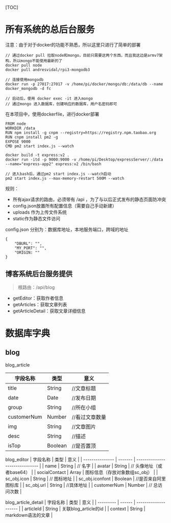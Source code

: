 [TOC]

# 所有系统的总后台服务
注意：由于对于docker的功能不熟悉，所以这里只进行了简单的部署
```
// 通过docker pull 拉取node和mongo，目前只需要这两个东西，而且我这边是armv7架构，所以mongo不能使用最新的了
docker pull node
docker pull andresvidal/rpi3-mongodb3

// 连接使用mongodb
docker run -p 27017:27017 -v /home/pi/docker/mongo/db:/data/db --name docker_mongodb -d fc

// 启动后，使用 docker exec -it 进入mongo
// 通过mongo 进入数据库，创建响应的数据库，用户名密码即可
```
在本项目中，使用dockerfile，进行docker部署
```
FROM node
WORKDIR /data
RUN npm install -g cnpm --registry=https://registry.npm.taobao.org
RUN cnpm install pm2 -g
EXPOSE 9000
CMD pm2 start index.js --watch
```
```
docker build -t express:v2 .
docker run -itd -p 9000:9000 -v /home/pi/Desktop/expressServer/:/data --name="express-app2" express:v2 /bin/bash

// 进入bash后，通过pm2 start index.js --watch启动
pm2 start index.js --max-memory-restart 500M --watch
```



规则：
- 所有ajax请求的路由，必须带有 /api ，为了与以后正式发布的静态页面防冲突
- config.json放置所有配置信息（需要自己手动新建）
- uploads 作为上传文件系统
- static作为静态文件访问 

config.json
分别为：数据库地址，本地服务端口，跨域的地址
```
{
    "DBURL": "",
    "MY_PORT": "",
    "ORIGIN: ""
}
```

## 博客系统后台服务提供
> 根路由：/api/blog

- getEditor：获取作者信息
- getArticles：获取文章列表
- getArticleDetail：获取文章详细信息

# 数据库字典
## blog

blog_article

| 字段名称    | 类型    | 意义           |
| ----------- | ------- | -------------- |
| title       | String  | //文章标题     |
| date        | Date    | //发布日期     |
| group       | String  | //所在小组     |
| customerNum | Number  | //看过文章数量 |
| img         | String  | //文章图片     |
| desc        | String  | //描述         |
| isTop       | Boolean | //是否置顶     |

blog_editor
| 字段名称        | 类型    | 意义                           |
| --------------- | ------- | ------------------------------ |
| name            | String  | // 名字                        |
| avatar          | String  | // 头像地址（或者base64）      |
| socialContact   | Array   | 图标信息（存放对象数组sc_obj） |
| sc_obj.icon     | String  | // 图标地址                    |
| sc_obj.iconfont | Boolean | //是否来自阿里图标库           |
| sc_obj.url      | String  | //具体地址                     |
| customerNum     | Number  | // 总访问次数                  |

blog_article_detail
| 字段名称  | 类型   | 意义                 |
| --------- | ------ | -------------------- |
| articleId | String | 关联blog_article的id |
| context   | String | markdown语法的文章   |
